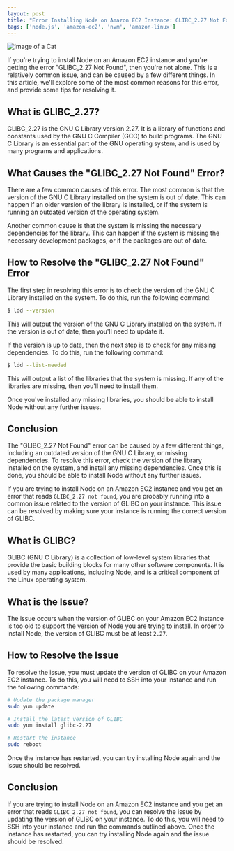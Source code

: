 ```yaml
---
layout: post
title: "Error Installing Node on Amazon EC2 Instance: GLIBC_2.27 Not Found"
tags: ['node.js', 'amazon-ec2', 'nvm', 'amazon-linux']
---
```


![Image of a Cat](http://source.unsplash.com/1600x900/?cat)

If you're trying to install Node on an Amazon EC2 instance and you're getting the error "GLIBC_2.27 Not Found", then you're not alone. This is a relatively common issue, and can be caused by a few different things. In this article, we'll explore some of the most common reasons for this error, and provide some tips for resolving it.

## What is GLIBC_2.27?

GLIBC_2.27 is the GNU C Library version 2.27. It is a library of functions and constants used by the GNU C Compiler (GCC) to build programs. The GNU C Library is an essential part of the GNU operating system, and is used by many programs and applications.

## What Causes the "GLIBC_2.27 Not Found" Error?

There are a few common causes of this error. The most common is that the version of the GNU C Library installed on the system is out of date. This can happen if an older version of the library is installed, or if the system is running an outdated version of the operating system.

Another common cause is that the system is missing the necessary dependencies for the library. This can happen if the system is missing the necessary development packages, or if the packages are out of date.

## How to Resolve the "GLIBC_2.27 Not Found" Error

The first step in resolving this error is to check the version of the GNU C Library installed on the system. To do this, run the following command:

```bash
$ ldd --version
```

This will output the version of the GNU C Library installed on the system. If the version is out of date, then you'll need to update it.

If the version is up to date, then the next step is to check for any missing dependencies. To do this, run the following command:

```bash
$ ldd --list-needed
```

This will output a list of the libraries that the system is missing. If any of the libraries are missing, then you'll need to install them.

Once you've installed any missing libraries, you should be able to install Node without any further issues.

## Conclusion

The "GLIBC_2.27 Not Found" error can be caused by a few different things, including an outdated version of the GNU C Library, or missing dependencies. To resolve this error, check the version of the library installed on the system, and install any missing dependencies. Once this is done, you should be able to install Node without any further issues.

If you are trying to install Node on an Amazon EC2 instance and you get an error that reads `GLIBC_2.27 not found`, you are probably running into a common issue related to the version of GLIBC on your instance. This issue can be resolved by making sure your instance is running the correct version of GLIBC.

## What is GLIBC?

GLIBC (GNU C Library) is a collection of low-level system libraries that provide the basic building blocks for many other software components. It is used by many applications, including Node, and is a critical component of the Linux operating system.

## What is the Issue?

The issue occurs when the version of GLIBC on your Amazon EC2 instance is too old to support the version of Node you are trying to install. In order to install Node, the version of GLIBC must be at least `2.27`.

## How to Resolve the Issue

To resolve the issue, you must update the version of GLIBC on your Amazon EC2 instance. To do this, you will need to SSH into your instance and run the following commands:

```bash
# Update the package manager
sudo yum update

# Install the latest version of GLIBC
sudo yum install glibc-2.27

# Restart the instance
sudo reboot
```

Once the instance has restarted, you can try installing Node again and the issue should be resolved.

## Conclusion

If you are trying to install Node on an Amazon EC2 instance and you get an error that reads `GLIBC_2.27 not found`, you can resolve the issue by updating the version of GLIBC on your instance. To do this, you will need to SSH into your instance and run the commands outlined above. Once the instance has restarted, you can try installing Node again and the issue should be resolved.